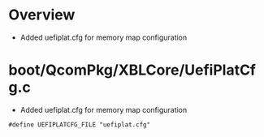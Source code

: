 # Overview
- Added uefiplat.cfg for memory map configuration

# boot/QcomPkg/XBLCore/UefiPlatCfg.c
- Added uefiplat.cfg for memory map configuration
```
#define UEFIPLATCFG_FILE "uefiplat.cfg"
```